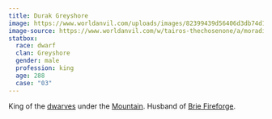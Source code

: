 ```yaml
---
title: Durak Greyshore
image: https://www.worldanvil.com/uploads/images/82399439d56406d3db74d141aaf95b9a.jpg 
image-source: https://www.worldanvil.com/w/tairos-thechosenone/a/moradin-the-forge-father-of-tairos-article
statbox:
  race: dwarf
  clan: Greyshore
  gender: male
  profession: king
  age: 288
  case: "03"
---
```


King of the [dwarves](../creatures/dwarves) under the [Mountain](../locales/mountain). Husband of [Brie Fireforge](brie-fireforge).
